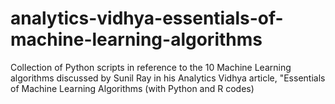 # analytics-vidhya-essentials-of-machine-learning-algorithms
Collection of Python scripts in reference to the 10 Machine Learning algorithms discussed by Sunil Ray in his Analytics Vidhya article, "Essentials of Machine Learning Algorithms (with Python and R codes)
